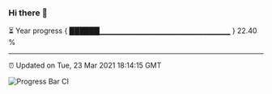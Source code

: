 ### Hi there 👋

⏳ Year progress { ██████▁▁▁▁▁▁▁▁▁▁▁▁▁▁▁▁▁▁▁▁▁▁▁▁ } 22.40 %

---

⏰ Updated on Tue, 23 Mar 2021 18:14:15 GMT

![Progress Bar CI](https://github.com/liununu/liununu/workflows/Progress%20Bar%20CI/badge.svg)
